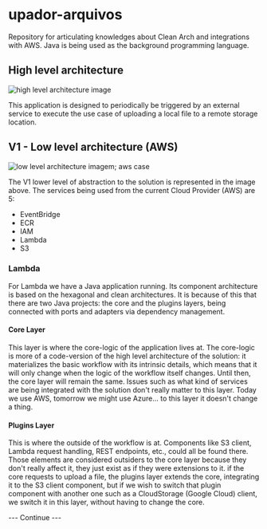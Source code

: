 # upador-arquivos
Repository for articulating knowledges about Clean Arch and integrations with AWS. Java is being used as the background programming language.

## High level architecture

![high level architecture image](https://raw.githubusercontent.com/julucinho/upador-arquivos/main/Desenhos/upadorArquivoDesenho-Arquitetura%20alto%20n%C3%ADvel.drawio.png)

This application is designed to periodically be triggered by an external service to execute the use case of uploading a local file to a remote storage location. 

## V1 - Low level architecture (AWS)
![low level architecture imagem; aws case](https://raw.githubusercontent.com/julucinho/upador-arquivos/main/Desenhos/upadorArquivoDesenho-Arquitetura%20baixo%20n%C3%ADvel.drawio.png)

The V1 lower level of abstraction to the solution is represented in the image above. The services being used from the current Cloud Provider (AWS) are 5:
- EventBridge
- ECR
- IAM
- Lambda
- S3

### Lambda
For Lambda we have a Java application running. Its component architecture is based on the hexagonal and clean architectures. It is because of this that there are two Java projects: the core and the plugins layers, being connected with ports and adapters via dependency management.

#### Core Layer
This layer is where the core-logic of the application lives at. The core-logic is more of a code-version of the high level architecture of the solution: it materializes the basic workflow with its intrinsic details, which means that it will only change when the logic of the workflow itself changes. Until then, the core layer will remain the same. Issues such as what kind of services are being integrated with the solution don't really matter to this layer. Today we use AWS, tomorrow we might use Azure... to this layer it doesn't change a thing. 

#### Plugins Layer
This is where the outside of the workflow is at. Components like S3 client, Lambda request handling, REST endpoints, etc., could all be found there. Those elements are considered outsiders to the core layer because they don't really affect it, they just exist as if they were extensions to it. if the core requests to upload a file, the plugins layer extends the core, integrating it to the S3 client component, but if we wish to switch that plugin component with another one such as a CloudStorage (Google Cloud) client, we switch it in this layer, without having to change the core.

--- Continue ---
